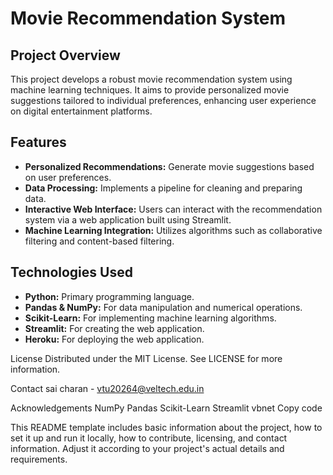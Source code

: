 # Movie Recommendation System

## Project Overview
This project develops a robust movie recommendation system using machine learning techniques. It aims to provide personalized movie suggestions tailored to individual preferences, enhancing user experience on digital entertainment platforms.

## Features
- **Personalized Recommendations:** Generate movie suggestions based on user preferences.
- **Data Processing:** Implements a pipeline for cleaning and preparing data.
- **Interactive Web Interface:** Users can interact with the recommendation system via a web application built using Streamlit.
- **Machine Learning Integration:** Utilizes algorithms such as collaborative filtering and content-based filtering.

## Technologies Used
- **Python:** Primary programming language.
- **Pandas & NumPy:** For data manipulation and numerical operations.
- **Scikit-Learn:** For implementing machine learning algorithms.
- **Streamlit:** For creating the web application.
- **Heroku:** For deploying the web application.

License
Distributed under the MIT License. See LICENSE for more information.

Contact
sai charan - vtu20264@veltech.edu.in

Acknowledgements
NumPy
Pandas
Scikit-Learn
Streamlit
vbnet
Copy code


This README template includes basic information about the project, how to set it up and run it locally, how to contribute, licensing, and contact information. Adjust it according to your project's actual details and requirements.


